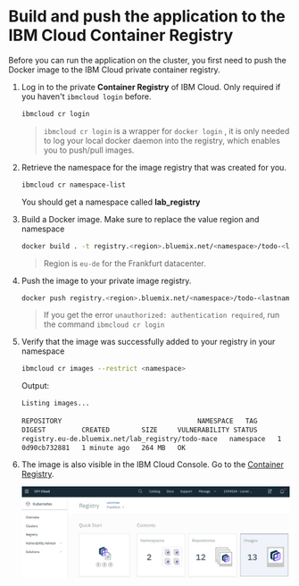 # Build and push the application to the IBM Cloud Container Registry

Before you can run the application on the cluster, you first need to push the Docker image to the IBM Cloud private container registry.

1. Log in to the private **Container Registry** of IBM Cloud. Only required if you haven't `ibmcloud login` before.

    ```sh
    ibmcloud cr login
    ```
    > `ibmcloud cr login` is a wrapper for `docker login` , it is only needed to log your local docker daemon into the registry, which enables you to push/pull images.

1. Retrieve the namespace for the image registry that was created for you.
    ```sh
    ibmcloud cr namespace-list
    ```
    You should get a namespace called **lab_registry**

1. Build a Docker image. Make sure to replace the value region and namespace
    ```sh
    docker build . -t registry.<region>.bluemix.net/<namespace>/todo-<lastname>:1.0
    ```
    > Region is `eu-de` for the Frankfurt datacenter.

1. Push the image to your private image registry.
    ```sh
    docker push registry.<region>.bluemix.net/<namespace>/todo-<lastname>:1.0
    ```

    > If you get the error `unauthorized: authentication required`, run the command `ibmcloud cr login`

1. Verify that the image was successfully added to your registry in your namespace
    ```sh
    ibmcloud cr images --restrict <namespace>
    ```
    Output:
    ```
    Listing images...

    REPOSITORY                                  NAMESPACE   TAG       DIGEST         CREATED        SIZE     VULNERABILITY STATUS
    registry.eu-de.bluemix.net/lab_registry/todo-mace   namespace   1   0d90cb732881   1 minute ago   264 MB   OK
    ``` 

1. The image is also visible in the IBM Cloud Console. Go to the [Container Registry](https://cloud.ibm.com/containers-kubernetes/registry/main/start).

    ![](./images/registry-landing.png)